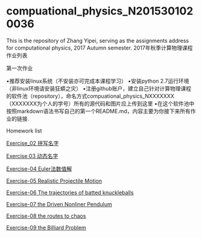 


# compuational_physics_N2015301020036
This is the repository of Zhang Yipei, serving as the assignments address for computational physics, 2017 Autumn semester.
2017年秋季计算物理课程作业列表




第一次作业



•推荐安装linux系统（不安装亦可完成本课程学习）
•安装python 2.7运行环境（非linux环境请安装狂蟒之灾）
•注册github账户，建立自己针对计算物理课程的软件池（repository），命名方式compuational_physics_NXXXXXXX（XXXXXXX为个人的学号）所有的源代码和图片应上传到这里
•在这个软件池中按照markdown语法书写自己的第一个README.md，内容主要为你接下来所有作业的链接.

 Homework list
 
 [Exercise_02 拼写名字](https://www.zybuluo.com/Zhangyipeizombie/note/886574)
 
 [Exercise 03 动态名字](https://www.zybuluo.com/Zhangyipeizombie/note/903140)
 
 [Exercise-04 Euler法数值解](https://www.zybuluo.com/Zhangyipeizombie/note/886606)

 [Exercise-05 Realistic Projectile Motion](https://www.zybuluo.com/Zhangyipeizombie/note/914281) 

[Exercise-06 The trajectories of batted knuckleballs](https://www.zybuluo.com/Zhangyipeizombie/note/922539)

[Exercise-07 the Driven Nonliner Pendulum](https://www.zybuluo.com/Zhangyipeizombie/note/930856)

[Exercise-08 the routes to chaos](https://www.zybuluo.com/Zhangyipeizombie/note/939298)

[Exercise-09 the Billiard Problem](https://www.zybuluo.com/Zhangyipeizombie/note/946755)
